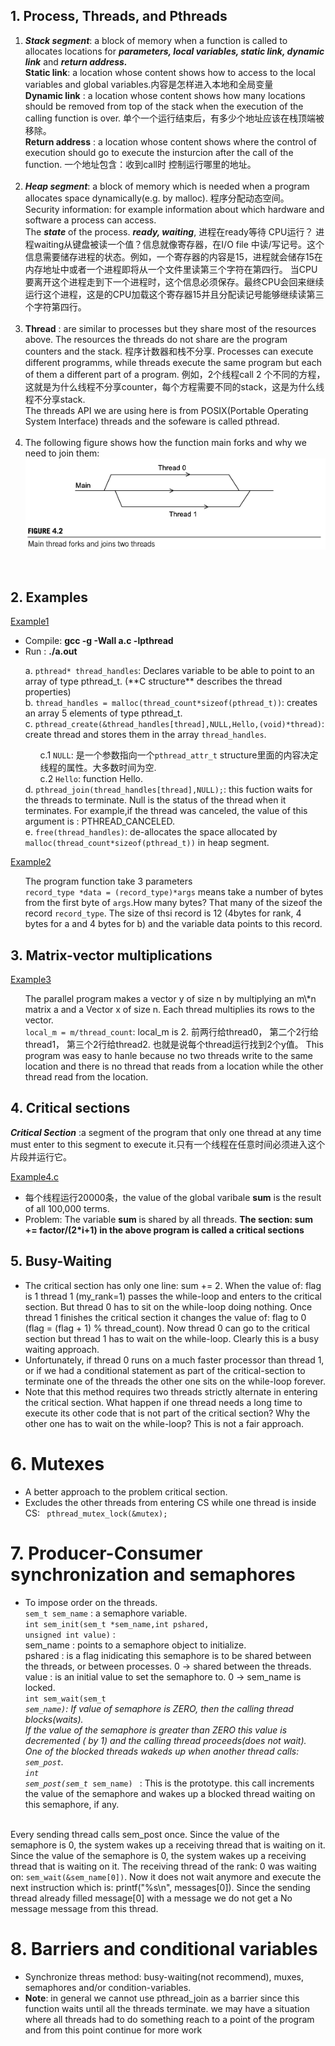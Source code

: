 ## 1. Process, Threads, and Pthreads
1. ***Stack segment***: a block of memory when a function is called to allocates locations for  ***parameters, local variables, static link, dynamic link*** and ***return address.*** <br>
**Static link**: a location whose content shows how to access to the local variables and global variables.内容是怎样进入本地和全局变量<br>
**Dynamic link** : a location whose content shows how many locations should be removed from top of the stack when the execution of the calling function is over. 单个一个运行结束后，有多少个地址应该在栈顶端被移除。<br>
**Return address** : a location whose content shows where the control of execution should go to execute the insturcion after the call of the function. 一个地址包含：收到call时 控制运行哪里的地址。<br><br>
2. ***Heap segment***: a block of memory which is needed when a program allocates space dynamically(e.g. by malloc). 程序分配动态空间。<br>
Security information: for example information about which hardware and software a process can access.<br>
The ***state*** of the process. ***ready, waiting***, 进程在ready等待 CPU运行？ 进程waiting从键盘被读一个值？信息就像寄存器，在I/O file 中读/写记号。这个信息需要储存进程的状态。例如，一个寄存器的内容是15，进程就会储存15在内存地址中或者一个进程即将从一个文件里读第三个字符在第四行。 当CPU要离开这个进程走到下一个进程时，这个信息必须保存。最终CPU会回来继续运行这个进程，这是的CPU加载这个寄存器15并且分配读记号能够继续读第三个字符第四行。<br><br>
3. **Thread** : are similar to processes but they share most of the resources above. The resources the threads do not share are the program counters and the stack. 程序计数器和栈不分享. Processes can execute different programms, while threads execute the same program but each of them a different part of a program. 例如，2个线程call 2 个不同的方程，这就是为什么线程不分享counter，每个方程需要不同的stack，这是为什么线程不分享stack.<br>
The threads API we are using here is from POSIX(Portable Operating System Interface) threads and the sofeware is called pthread.<br><br>
4. The following figure shows how the function main forks and why we need to join them:<br>
![fok image](https://github.com/Mira-Qiu/Shared-memory-architecture/blob/master/1.1.png?raw=true)<br>
<br>

## 2. Examples

[Example1](https://github.com/Mira-Qiu/Shared-memory-architecture/blob/master/a1.c)<br>
* Compile: <strong> gcc -g -Wall a.c -lpthread</strong><br>
* Run : <strong> ./a.out</strong><br>
<ul>a. <code>pthread* thread_handles</code>: Declares variable to be able to point to an array of type pthread_t. (**C structure** describes the thread properties)<br>
b. <code>thread_handles = malloc(thread_count*sizeof(pthread_t))</code>: creates an array 5 elements of type pthread_t.<br>
c. <code>pthread_create(&thread_handles[thread],NULL,Hello,(void)*thread)</code>: create thread and stores them in the array <code>thread_handles</code>.
  <ul>c.1 <code>NULL</code>: 是一个参数指向一个<code>pthread_attr_t</code> structure里面的内容决定线程的属性。大多数时间为空.<br>
    c.2 <code>Hello</code>: function Hello.<br></ul>
d. <code>pthread_join(thread_handles[thread],NULL);</code>: this fuction waits for the threads to terminate. Null is the status of the thread when it terminates. For example,if the thread was canceled, the value of this argument is : PTHREAD_CANCELED.<br>
  e. <code>free(thread_handles)</code>: de-allocates the space allocated by <code>malloc(thread_count*sizeof(pthread_t))</code> in heap segment.<br>
</ul>

[Example2](https://github.com/Mira-Qiu/Shared-memory-architecture/blob/master/Example2.c) <br>
<ul>The program function take 3 parameters <br>
<code>record_type *data = (record_type)*args</code> means take a number of bytes from the first byte of <code>args</code>.How many bytes? That many of the sizeof the record <code>record_type</code>. The size of thsi record is 12 (4bytes for rank, 4 bytes for a and 4 bytes for b) and the variable data points to this record.<br></ul>

## 3. Matrix-vector multiplications
[Example3](https://github.com/Mira-Qiu/Shared-memory-architecture/blob/master/Example3-Matrix-VectorMulti.c)<br>
<ul>The parallel program makes a vector y of size n by multiplying an m\*n matrix a and a Vector x of size n. Each thread multiplies its rows to the vector.<br>
<code>local_m = m/thread_count</code>: local_m is 2. 前两行给thread0， 第二个2行给thread1， 第三个2行给thread2. 也就是说每个thread运行找到2个y值。 This program was easy to hanle because no two threads write to the same location and there is no thread that reads from a location while the other thread read from the location.<br>
</ul>

## 4. Critical sections
***Critical Section*** :a segment of the program that only one thread at any time must enter to this segment to execute it.只有一个线程在任意时间必须进入这个片段并运行它。<br>

[Example4.c](https://github.com/Mira-Qiu/Shared-memory-architecture/blob/master/Example4_calculate_Pi.c)<br>
* 每个线程运行20000条，the value of the global varibale **sum** is the result of all 100,000 terms.<br>
* Problem: The variable **sum** is shared by all threads. **The section: sum += factor/(2\*i+1) in the above program is called a critical sections**<br>

## 5. Busy-Waiting

* The critical section has only one line: sum += 2. When the value of: flag is 1 thread 1 (my_rank=1) passes the while-loop and enters to the critical section. But thread 0 has to sit on the while-loop doing nothing. Once thread 1 finishes the critical section it changes the value of: flag to 0 (flag = (flag + 1) % thread_count). Now thread 0 can go to the critical section but thread 1 has to wait on the while-loop. Clearly this is a busy waiting approach.<br>
* Unfortunately, if thread 0 runs on a much faster processor than thread 1, or if we had a conditional statement as part of the critical-section to terminate one of the threads the other one sits on the while-loop forever. <br>
* Note that this method requires two threads strictly alternate in entering the critical section. What happen if one thread needs a long time to execute its other code that is not part of the critical section? Why the other one has to wait on the while-loop? This is not a fair approach.<br>

# 6. Mutexes
* A better approach to the problem critical section.<br>
* Excludes the other threads from entering CS while one thread is inside CS:
<code> pthread_mutex_lock(&mutex);</code><br>

# 7. Producer-Consumer synchronization and semaphores
*  To impose order on the threads.<br>
<code>sem_t sem_name</code> : a semaphore variable.<br>
<code>int sem_init(sem_t *sem_name,int pshared, unsigned int value)</code> : <br>
  sem_name : points to a semaphore object to initialize.<br>
  pshared : is a flag inidicating this semaphore is to be shared between the threads, or between processes. 0 -> shared between the threads.<br>
  value : is an initial value to set the semaphore to. 0 -> sem_name is locked.<br>
  <code>int sem_wait(sem_t *sem_name)</code>: 
  If value of semaphore is  ZERO, then the calling thread blocks(waits). <br>
  If the value of the semaphore is greater than ZERO this value is decremented ( by 1) and the calling thread proceeds(does not wait). <br>
  One of the blocked threads wakeds up when another thread calls: <code>sem_post</code>.<br>
  <code>int sem_post(sem_t* sem_name) </code> : This is the prototype. this call increments the value of the semaphore and wakes up a blocked thread waiting on this semaphore, if any. <br>
<br>
Every sending thread calls sem_post once. Since the value of the semaphore is 0, the system wakes up a receiving thread that is waiting on it. Since the value of the semaphore is 0, the system wakes up a receiving thread that is waiting on it. The receiving thread of the rank: 0 was waiting on: <code>sem_wait(&sem_name[0])</code>. Now it does not wait anymore and execute the next instruction which is: printf("%s\n", messages[0]). Since the sending thread already filled message[0] with a message we do not get a No message message from this thread. <br>

# 8. Barriers and conditional variables

* Synchronize threas method: busy-waiting(not recommend), muxes, semaphores and/or condition-variables.<br>
* <strong>Note</strong>: in general we cannot use pthread_join as a barrier since this function waits until all the threads terminate. we may have a situation where all threads had to do something reach to a point of the program and from this point continue for more work<br>
